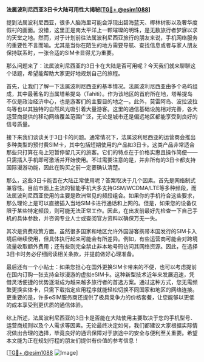 **法属波利尼西亚3日卡大陆可用性大揭秘[[TG💪+ @esim1088](https://t.me/s/esim1088)]**

提到法属波利尼西亚，很多人脑海里可能会浮现出碧海蓝天、椰林树影以及奢华度假村的画面。没错，这里正是南太平洋上一颗璀璨的明珠，是无数旅行者梦寐以求的天堂之地。然而，对于计划前往法属波利尼西亚旅行的朋友来说，手机网络服务的重要性不言而喻。尤其是当你在陌生的地方需要导航、查找信息或者与家人朋友保持联系时，一张合适的SIM卡显得尤为重要。

那么问题来了：法属波利尼西亚的3日卡在大陆是否可用呢？今天我们就来聊聊这个话题，希望能帮助大家更好地规划自己的旅程。

首先，让我们了解一下法属波利尼西亚的基本情况。法属波利尼西亚由多个岛屿组成，其中最著名的当属塔希提岛（Tahiti）。作为该地区的首府所在地，塔希提岛不仅是政治经济中心，也是游客们的主要目的地之一。此外，莫雷阿岛、波拉波拉岛等也以其独特的自然风光吸引着大量游客。这里的通信基础设施相对完善，各大运营商提供的移动网络覆盖范围广泛，无论是城市还是偏远地区都能享受到良好的信号质量。

接下来我们谈谈关于3日卡的问题。通常情况下，法属波利尼西亚的运营商会推出多种类型的预付费SIM卡，其中包括短期使用的产品如3日卡。这类产品非常适合那些只打算在岛上短暂停留几天的旅客。它们的特点在于价格实惠且操作简便——只需插入手机即可激活并开始使用。不过需要注意的是，并非所有的3日卡都支持国际漫游功能，因此在购买之前一定要确认清楚。

那么，这些3日卡能否在大陆正常使用呢？答案取决于几个因素。首先是网络制式兼容性。目前市面上主流的智能手机大多支持GSM/WCDMA/LTE等多种频段，而法属波利尼西亚使用的主要是欧洲常见的频段组合。如果你的手机符合这些要求，那么理论上是可以直接插入当地SIM卡进行通话和上网的。但是，如果您的设备仅限于某些特定频段，则可能无法正常工作。因此，在出发前最好先检查一下自己手机的具体参数，并咨询专业人士或查阅官方资料以确保万无一失。

其次是资费政策方面。虽然很多国家和地区允许外国游客携带本国发行的SIM卡入境后继续使用，但具体执行起来可能会有所差异。例如，有些运营商可能会对跨境流量收取额外费用；还有些则完全禁止非本地号码访问其网络资源。因此，在选择3日卡时务必仔细阅读相关条款，并提前做好心理准备。

最后还有一个小贴士：如果您担心在国外更换SIM卡带来的不便，也可以考虑提前在国内订购一张支持全球漫游的虚拟eSIM卡。这种新型技术近年来发展迅速，凭借灵活便捷的优势逐渐成为越来越多旅行者的首选方案。通过这种方式，您无需频繁更换实体卡，只需下载指定应用程序就能轻松切换不同国家和地区的网络连接。更重要的是，许多eSIM服务商还提供了极具竞争力的价格套餐，让您能够以更低的成本享受到更优质的通信体验。

综上所述，法属波利尼西亚的3日卡是否能在大陆使用主要取决于您的手机型号、运营商规则以及个人需求等因素。无论最终决定如何，我们都建议大家根据实际情况做出合理的选择，毕竟良好的通讯保障对于旅途中的安全与便利至关重要。希望本文能为正在规划行程的朋友们提供有价值的参考信息！

[[TG💪+ @esim1088](https://t.me/s/esim1088) ![Image](https://i.postimg.cc/4NQfJmqS/Snipaste-2025-05-13-00-14-12.png)]